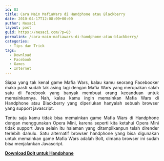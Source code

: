 ```yaml
---
id: 83
title: Cara Main MafiaWars di Handphone atau Blackberry
date: 2010-04-17T12:08:09+00:00
author: Nesaci
layout: post
guid: https://nesaci.com/?p=83
permalink: /cara-main-mafiawars-di-handphone-atau-blackberry/
categories:
  - Tips dan Trick
tags:
  - Download
  - Facebook
  - Games
  - Internet
---
```

<p style="text-align: justify;">
  Siapa yang tak kenal game Mafia Wars, kalau kamu seorang Facebooker maka pasti sudah tak asing lagi dengan Mafia Wars yang merupakan salah satu di Facebook yang banyak membuat orang kecanduan untuk memainkannya. Nah, kalau kamu ingin memainkan Mafia Wars di Handphone atau Blackberry yang diperlukan hanyalah sebuah browser yang support javascript.
</p>

<p style="text-align: justify;">
  Tentu saja kamu tidak bisa memainkan game Mafia Wars di Handphone dengan menggunakan Opera Mini, karena seperti kita ketahui Opera Mini tidak support Java selain itu halaman yang ditampilkanpun telah dirender terlebih dahulu. Satu alternatif browser handphone yang bisa digunakan untuk memainkan game Mafia Wars adalah Bolt, dimana browser ini sudah bisa menjalankan Javascript.
</p>

<p style="text-align: justify;">
  <a title="Download Bolt Browser untuk Handphone" rel="nofollow" href="https://boltbrowser.com/download.html" target="_blank"><strong>Download Bolt untuk Handphone </strong></a>
</p>